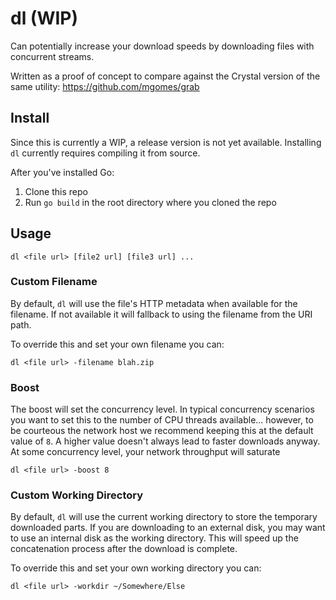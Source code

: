 # dl (WIP)

Can potentially increase your download speeds by downloading files with concurrent streams.

Written as a proof of concept to compare against the Crystal version of the same utility: https://github.com/mgomes/grab

## Install

Since this is currently a WIP, a release version is not yet available. Installing `dl` currently requires compiling it from source.

After you've installed Go:

1. Clone this repo
2. Run `go build` in the root directory where you cloned the repo

## Usage

```
dl <file url> [file2 url] [file3 url] ...
```

### Custom Filename

By default, `dl` will use the file's HTTP metadata when available for the filename. If not available it will fallback to using the filename from the URI path.

To override this and set your own filename you can:

```
dl <file url> -filename blah.zip
```

### Boost

The boost will set the concurrency level. In typical concurrency scenarios you want to set this to the number of CPU threads available... however, to be courteous the network host we recommend keeping this at the default value of `8`. A higher value doesn't always lead to faster downloads anyway. At some concurrency level, your network throughput will saturate

```
dl <file url> -boost 8
```

### Custom Working Directory

By default, `dl` will use the current working directory to store the temporary downloaded parts. If you are downloading to an external disk, you may want to use an internal disk as the working directory. This will speed up the concatenation process after the download is complete.

To override this and set your own working directory you can:

```
dl <file url> -workdir ~/Somewhere/Else
```
